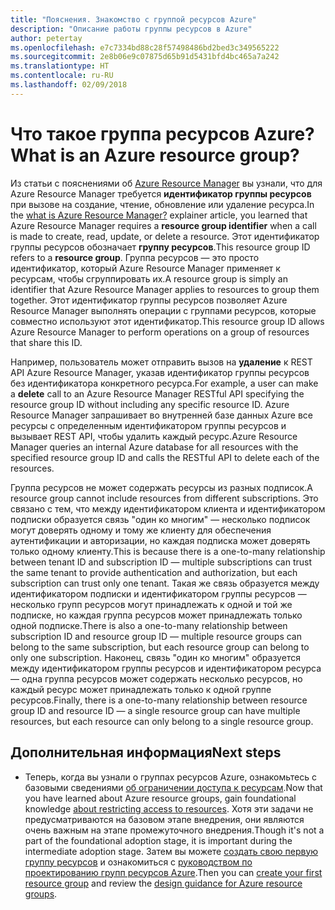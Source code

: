 ```yaml
---
title: "Пояснения. Знакомство с группой ресурсов Azure"
description: "Описание работы группы ресурсов в Azure"
author: petertay
ms.openlocfilehash: e7c7334bd88c28f57498486bd2bed3c349565222
ms.sourcegitcommit: 2e8b06e9c07875d65b91d5431bfd4bc465a7a242
ms.translationtype: HT
ms.contentlocale: ru-RU
ms.lasthandoff: 02/09/2018
---
```

# <a name="what-is-an-azure-resource-group"></a><span data-ttu-id="90c89-103">Что такое группа ресурсов Azure?</span><span class="sxs-lookup"><span data-stu-id="90c89-103">What is an Azure resource group?</span></span>

<span data-ttu-id="90c89-104">Из статьи с пояснениями об [Azure Resource Manager](resource-manager-explainer.md) вы узнали, что для Azure Resource Manager требуется **идентификатор группы ресурсов** при вызове на создание, чтение, обновление или удаление ресурса.</span><span class="sxs-lookup"><span data-stu-id="90c89-104">In the [what is Azure Resource Manager?](resource-manager-explainer.md) explainer article, you learned that Azure Resource Manager requires a **resource group identifier** when a call is made to create, read, update, or delete a resource.</span></span> <span data-ttu-id="90c89-105">Этот идентификатор группы ресурсов обозначает **группу ресурсов**.</span><span class="sxs-lookup"><span data-stu-id="90c89-105">This resource group ID refers to a **resource group**.</span></span> <span data-ttu-id="90c89-106">Группа ресурсов — это просто идентификатор, который Azure Resource Manager применяет к ресурсам, чтобы сгруппировать их.</span><span class="sxs-lookup"><span data-stu-id="90c89-106">A resource group is simply an identifier that Azure Resource Manager applies to resources to group them together.</span></span> <span data-ttu-id="90c89-107">Этот идентификатор группы ресурсов позволяет Azure Resource Manager выполнять операции с группами ресурсов, которые совместно используют этот идентификатор.</span><span class="sxs-lookup"><span data-stu-id="90c89-107">This resource group ID allows Azure Resource Manager to perform operations on a group of resources that share this ID.</span></span>

<span data-ttu-id="90c89-108">Например, пользователь может отправить вызов на **удаление** к REST API Azure Resource Manager, указав идентификатор группы ресурсов без идентификатора конкретного ресурса.</span><span class="sxs-lookup"><span data-stu-id="90c89-108">For example, a user can make a **delete** call to an Azure Resource Manager RESTful API specifying the resource group ID without including any specific resource ID.</span></span> <span data-ttu-id="90c89-109">Azure Resource Manager запрашивает во внутренней базе данных Azure все ресурсы с определенным идентификатором группы ресурсов и вызывает REST API, чтобы удалить каждый ресурс.</span><span class="sxs-lookup"><span data-stu-id="90c89-109">Azure Resource Manager queries an internal Azure database for all resources with the specified resource group ID and calls the RESTful API to delete each of the resources.</span></span>

<span data-ttu-id="90c89-110">Группа ресурсов не может содержать ресурсы из разных подписок.</span><span class="sxs-lookup"><span data-stu-id="90c89-110">A resource group cannot include resources from different subscriptions.</span></span> <span data-ttu-id="90c89-111">Это связано с тем, что между идентификатором клиента и идентификатором подписки образуется связь "один ко многим" &mdash; несколько подписок могут доверять одному и тому же клиенту для обеспечения аутентификации и авторизации, но каждая подписка может доверять только одному клиенту.</span><span class="sxs-lookup"><span data-stu-id="90c89-111">This is because there is a one-to-many relationship between tenant ID and subscription ID &mdash; multiple subscriptions can trust the same tenant to provide authentication and authorization, but each subscription can trust only one tenant.</span></span> <span data-ttu-id="90c89-112">Такая же связь образуется между идентификатором подписки и идентификатором группы ресурсов &mdash; несколько групп ресурсов могут принадлежать к одной и той же подписке, но каждая группа ресурсов может принадлежать только одной подписке.</span><span class="sxs-lookup"><span data-stu-id="90c89-112">There is also a one-to-many relationship between subscription ID and resource group ID &mdash; multiple resource groups can belong to the same subscription, but each resource group can belong to only one subscription.</span></span> <span data-ttu-id="90c89-113">Наконец, связь "один ко многим" образуется между идентификатором группы ресурсов и идентификатором ресурса &mdash; одна группа ресурсов может содержать несколько ресурсов, но каждый ресурс может принадлежать только к одной группе ресурсов.</span><span class="sxs-lookup"><span data-stu-id="90c89-113">Finally, there is a one-to-many relationship between resource group ID and resource ID &mdash; a single resource group can have multiple resources, but each resource can only belong to a single resource group.</span></span>

## <a name="next-steps"></a><span data-ttu-id="90c89-114">Дополнительная информация</span><span class="sxs-lookup"><span data-stu-id="90c89-114">Next steps</span></span>

* <span data-ttu-id="90c89-115">Теперь, когда вы узнали о группах ресурсов Azure, ознакомьтесь с базовыми сведениями [об ограничении доступа к ресурсам](/azure/active-directory/active-directory-understanding-resource-access?toc=/azure/architecture/cloud-adoption-guide/toc.json).</span><span class="sxs-lookup"><span data-stu-id="90c89-115">Now that you have learned about Azure resource groups, gain foundational knowledge [about restricting access to resources](/azure/active-directory/active-directory-understanding-resource-access?toc=/azure/architecture/cloud-adoption-guide/toc.json).</span></span> <span data-ttu-id="90c89-116">Хотя эти задачи не предусматриваются на базовом этапе внедрения, они являются очень важным на этапе промежуточного внедрения.</span><span class="sxs-lookup"><span data-stu-id="90c89-116">Though it's not a part of the foundational adoption stage, it is important during the intermediate adoption stage.</span></span> <span data-ttu-id="90c89-117">Затем вы можете [создать свою первую группу ресурсов](/azure/azure-resource-manager/resource-group-portal?toc=/azure/architecture/cloud-adoption-guide/toc.json) и ознакомиться с [руководством по проектированию групп ресурсов Azure](resource-group.md).</span><span class="sxs-lookup"><span data-stu-id="90c89-117">Then you can [create your first resource group](/azure/azure-resource-manager/resource-group-portal?toc=/azure/architecture/cloud-adoption-guide/toc.json) and review the [design guidance for Azure resource groups](resource-group.md).</span></span>
